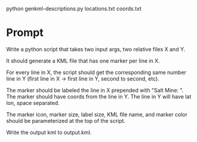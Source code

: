 python genkml-descriptions.py locations.txt coords.txt

# Prompt

Write a python script that takes two input args, two relative files X and Y.

It should generate a KML file that has one marker per line in X.

For every line in X, the script should get the corresponding same number line in Y (first line in X -> first line in Y, second to second, etc).

The marker should be labeled the line in X prepended with "Salt Mine: ". The marker should have coords from the line in Y. The line in Y will have lat lon, space separated.

The marker icon, marker size, label size, KML file name, and marker color should be parameterized at the top of the script.

Write the output kml to output.kml.